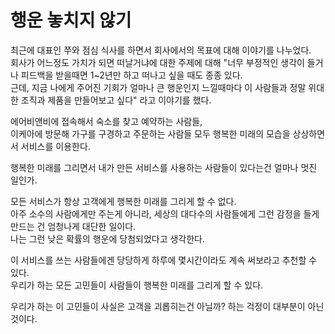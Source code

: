# 행운 놓치지 않기

최근에 대표인 쭈와 점심 식사를 하면서 회사에서의 목표에 대해 이야기를 나누었다.  
회사가 어느정도 가치가 되면 떠날거냐에 대한 주제에 대해 
"너무 부정적인 생각이 들거나 피드백을 받을때면 1~2년만 하고 떠나고 싶을 때도 종종 있다.  
근데, 지금 나에게 주어진 기회가 얼마나 큰 행운인지 느낄때마다 이 사람들과 정말 위대한 조직과 제품을 만들어보고 싶다" 라고 이야기를 했다.  


에어비앤비에 접속해서 숙소를 찾고 예약하는 사람들,  
이케아에 방문해 가구를 구경하고 주문하는 사람들 모두 행복한 미래의 모습을 상상하면서 서비스를 이용한다.

행복한 미래를 그리면서 내가 만든 서비스를 사용하는 사람들이 있다는건 얼마나 멋진 일인가.  
  
모든 서비스가 항상 고객에게 행복한 미래를 그리게 할 수 없다.  
아주 소수의 사람에게만 주는게 아니라, 세상의 대다수의 사람들에게 그런 감정을 들게 만드는 건 엄청나게 대단한 일이다.  
나는 그런 낮은 확률의 행운에 당첨되었다고 생각한다.  
  
이 서비스를 쓰는 사람들에겐 당당하게 하루에 몇시간이라도 계속 써보라고 추천할 수 있다.  
우리가 하는 모든 고민들이 사람들이 행복한 미래를 그리게 할 수 있다.  

우리가 하는 이 고민들이 사실은 고객을 괴롭히는건 아닐까? 하는 걱정이 대부분이 아닌 것이다.  
